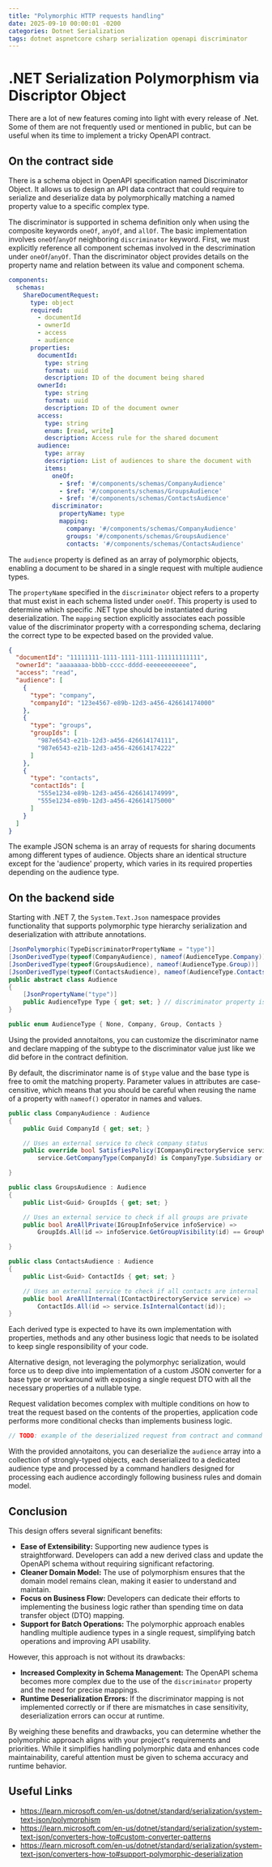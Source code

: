 ```yaml
---
title: "Polymorphic HTTP requests handling"
date: 2025-09-10 00:00:01 -0200
categories: Dotnet Serialization
tags: dotnet aspnetcore csharp serialization openapi discriminator
---
```


# .NET Serialization Polymorphism via Discriptor Object

There are a lot of new features coming into light with every release of .Net. Some of them are not frequently used or mentioned in public, but can be useful when its time to implement a tricky OpenAPI contract.

## On the contract side

There is a schema object in OpenAPI specification named Discriminator Object. It allows us to design an API data contract that could require to serialize and deserialize data by polymorphically matching a named property value to a specific complex type.

The discriminator is supported in schema definition only when using the composite keywords `oneOf`, `anyOf`, and `allOf`. The basic implementation involves `oneOf`/`anyOf` neighboring `discriminator` keyword. First, we must explicitly reference all component schemas involved in the descrimination under `oneOf`/`anyOf`. Than the discriminator object provides details on the property name and relation between its value and component schema.

```yaml
components:
  schemas:
    ShareDocumentRequest:
      type: object
      required:
        - documentId
        - ownerId
        - access
        - audience
      properties:
        documentId:
          type: string
          format: uuid
          description: ID of the document being shared
        ownerId:
          type: string
          format: uuid
          description: ID of the document owner
        access:
          type: string
          enum: [read, write]
          description: Access rule for the shared document
        audience:
          type: array
          description: List of audiences to share the document with
          items:
            oneOf:
              - $ref: '#/components/schemas/CompanyAudience'
              - $ref: '#/components/schemas/GroupsAudience'
              - $ref: '#/components/schemas/ContactsAudience'
            discriminator:
              propertyName: type
              mapping:
                company: '#/components/schemas/CompanyAudience'
                groups: '#/components/schemas/GroupsAudience'
                contacts: '#/components/schemas/ContactsAudience'
```

The `audience` property is defined as an array of polymorphic objects, enabling a document to be shared in a single request with multiple audience types.

The `propertyName` specified in the `discriminator` object refers to a property that must exist in each schema listed under `oneOf`. This property is used to determine which specific .NET type should be instantiated during deserialization. The `mapping` section explicitly associates each possible value of the discriminator property with a corresponding schema, declaring the correct type to be expected based on the provided value.


```json
{
  "documentId": "11111111-1111-1111-1111-111111111111",
  "ownerId": "aaaaaaaa-bbbb-cccc-dddd-eeeeeeeeeeee",
  "access": "read",
  "audience": [
    {
      "type": "company",
      "companyId": "123e4567-e89b-12d3-a456-426614174000"
    },
    {
      "type": "groups",
      "groupIds": [
        "987e6543-e21b-12d3-a456-426614174111",
        "987e6543-e21b-12d3-a456-426614174222"
      ]
    },
    {
      "type": "contacts",
      "contactIds": [
        "555e1234-e89b-12d3-a456-426614174999",
        "555e1234-e89b-12d3-a456-426614175000"
      ]
    }
  ]
}
```

The example JSON schema is an array of requests for sharing documents among different types of audience. Objects share an identical structure except for the 'audience' property, which varies in its required properties depending on the audience type.


## On the backend side

Starting with .NET 7, the `System.Text.Json` namespace provides functionality that supports polymorphic type hierarchy serialization and deserialization with attribute annotations.

```csharp
[JsonPolymorphic(TypeDiscriminatorPropertyName = "type")]
[JsonDerivedType(typeof(CompanyAudience), nameof(AudienceType.Company))]
[JsonDerivedType(typeof(GroupsAudience), nameof(AudienceType.Group))]
[JsonDerivedType(typeof(ContactsAudience), nameof(AudienceType.Contacts))]
public abstract class Audience
{
    [JsonPropertyName("type")]
    public AudienceType Type { get; set; } // discriminator property is optional
}

public enum AudienceType { None, Company, Group, Contacts }
```

Using the provided annotaitons, you can customize the discriminator name and declare mapping of the subtype to the discriminator value just like we did before in the contract definition.

By default, the discriminator name is of `$type` value and the base type is free to omit the matching property. Parameter values in attributes are case-censitive, which means that you should be careful when reusing the name of a property with `nameof()` operator in names and values.

```csharp
public class CompanyAudience : Audience
{
    public Guid CompanyId { get; set; }

    // Uses an external service to check company status
    public override bool SatisfiesPolicy(ICompanyDirectoryService service) =>
        service.GetCompanyType(CompanyId) is CompanyType.Subsidiary or CompanyType.Parent;

}

public class GroupsAudience : Audience
{
    public List<Guid> GroupIds { get; set; }

    // Uses an external service to check if all groups are private
    public bool AreAllPrivate(IGroupInfoService infoService) =>
        GroupIds.All(id => infoService.GetGroupVisibility(id) == GroupVisibility.Private);

}

public class ContactsAudience : Audience
{
    public List<Guid> ContactIds { get; set; }

    // Uses an external service to check if all contacts are internal
    public bool AreAllInternal(IContactDirectoryService service) =>
        ContactIds.All(id => service.IsInternalContact(id));
}
```

Each derived type is expected to have its own implementation with properties, methods and any other business logic that needs to be isolated to keep single responsibility of your code. 

Alternative design, not leveraging the polymorphyc serialization, would force us to deep dive into implementation of a custom JSON converter for a base type or workaround with exposing a single request DTO with all the necessary properties of a nullable type.

Request validation becomes complex with multiple conditions on how to treat the request based on the contents of the properties, application code performs more conditional checks than implements business logic. 

```csharp
// TODO: example of the deserialized request from contract and command handler for a single audience
```

With the provided annotaitons, you can deserialize the `audience` array into a collection of strongly-typed objects, each deserialized to a dedicated audience type and processed by a command handlers designed for processing each audience accordingly following business rules and domain model.

## Conclusion

This design offers several significant benefits:

- **Ease of Extensibility:** Supporting new audience types is straightforward. Developers can add a new derived class and update the OpenAPI schema without requiring significant refactoring.
- **Cleaner Domain Model:** The use of polymorphism ensures that the domain model remains clean, making it easier to understand and maintain.
- **Focus on Business Flow:** Developers can dedicate their efforts to implementing the business logic rather than spending time on data transfer object (DTO) mapping.
- **Support for Batch Operations:** The polymorphic approach enables handling multiple audience types in a single request, simplifying batch operations and improving API usability.

However, this approach is not without its drawbacks:

- **Increased Complexity in Schema Management:** The OpenAPI schema becomes more complex due to the use of the `discriminator` property and the need for precise mappings.
- **Runtime Deserialization Errors:** If the discriminator mapping is not implemented correctly or if there are mismatches in case sensitivity, deserialization errors can occur at runtime.

By weighing these benefits and drawbacks, you can determine whether the polymorphic approach aligns with your project's requirements and priorities. While it simplifies handling polymorphic data and enhances code maintainability, careful attention must be given to schema accuracy and runtime behavior.

## Useful Links

- https://learn.microsoft.com/en-us/dotnet/standard/serialization/system-text-json/polymorphism
- https://learn.microsoft.com/en-us/dotnet/standard/serialization/system-text-json/converters-how-to#custom-converter-patterns
- https://learn.microsoft.com/en-us/dotnet/standard/serialization/system-text-json/converters-how-to#support-polymorphic-deserialization
